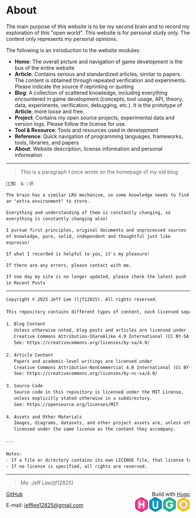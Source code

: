 # About
The main purpose of this website is to be my second brain and to record my exploration of this "open world". This website is for personal study only. The content only represents my personal opinions.

The following is an introduction to the website modules:
- **Home**: The overall picture and navigation of game development is the bus of the entire website
- **Article**: Contains serious and standardized articles, similar to papers. The content is obtained through repeated verification and experiments. Please indicate the source if reprinting or quoting
- **Blog**:  A collection of scattered knowledge, including everything encountered in game development (concepts, tool usage, API, theory, data, experiments, verification, debugging, etc.). It is the prototype of **Article**, more loose and free.
- **Project**: Contains my open source projects, experimental data and version logs. Please follow the license for use.
- **Tool & Resource**: Tools and resources used in development
- **Reference**: Quick navigation of programming languages, frameworks, tools, libraries, and papers
- **About**: Website description, license information and personal information

---
>This is a paragraph I once wrote on the homepage of my old blog

`👨‍💻知  & 💡识`

`The brain has a similar LRU mechanism, so some knowledge needs to find an "extra environment" to store.`

`Everything and understanding of them is constantly changing, so everything is constantly changing also!`

`I pursue first principles, original documents and unprocessed sources of knowledge, pure, solid, independent and thoughtful just like espresso!`

`If what I recorded is helpful to you, it's my pleasure!`

`If there are any errors, please contact with me.`

`If one day my site is no longer updated, please check the latest push in Recent Posts`

---
```txt
Copyright © 2025 Jeff Lee (ljf12825). All rights reserved.

This repository contains different types of content, each licensed separately:

1. Blog Content
   Unless otherwise noted, blog posts and articles are licensed under
   Creative Commons Attribution-ShareAlike 4.0 International (CC BY-SA 4.0).
   See: https://creativecommons.org/licenses/by-sa/4.0/

2. Article Content
   Papers and academic-level writings are licensed under
   Creative Commons Attribution-NonCommercial 4.0 International (CC BY-NC 4.0).
   See: https://creativecommons.org/licenses/by-nc-sa/4.0/

3. Source Code
   Source code in this repository is licensed under the MIT License,
   unless explicitly stated otherwise in a subdirectory.
   See: https://opensource.org/licenses/MIT

4. Assets and Other Materials
   Images, diagrams, datasets, and other project assets are, unless otherwise stated,
   licensed under the same license as the content they accompany.

---

Notes:
- If a file or directory contains its own LICENSE file, that license takes precedence.  
- If no license is specified, all rights are reserved.

```
---
>Me: Jeff Lee(ljf12825)

<div style="display: flex; justify-content: space-between; align-items: center;">
  <a href="https://github.com/ljf12825">GitHub</a>
  <span>Build with <a href="https://gohugo.io/">Hugo</a></span>
</div>

<div style="display: flex; justify-content: space-between; align-items: center;">
  <span>E-mail: <a href="mailto:jefflee12825@gmail.com">jefflee12825@gmail.com</a></span>
  <span><img src="/images/imgi_2_hugo-logo-wide.svg" alt="HugoLogo" width="150" height="40" class="hugo-logo"></span>
</div>



<!-- <a href="https://github.com/ljf12825">GitHub</a> <p align="right">Build with <a href="https://gohugo.io/">Hugo</a></p> 

E-mail: <a href="mailto:jefflee12825@gmail.com">jefflee12825@gmail.com</a> <p align="right"><img src="/images/imgi_2_hugo-logo-wide.svg" alt="HogoLogo"></p> -->